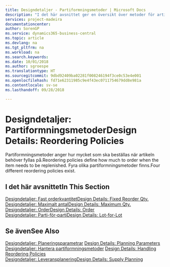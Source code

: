 ```yaml
---
title: Designdetaljer - Partiformningsmetoder | Microsoft Docs
description: "I det här avsnittet ger en översikt över metoder för artikelåteranskaffning."
services: project-madeira
documentationcenter: 
author: SorenGP
ms.service: dynamics365-business-central
ms.topic: article
ms.devlang: na
ms.tgt_pltfrm: na
ms.workload: na
ms.search.keywords: 
ms.date: 10/01/2018
ms.author: sgroespe
ms.translationtype: HT
ms.sourcegitcommit: 9dbd92409ba02281f008246194f3ce0c53e4e001
ms.openlocfilehash: fd71e62311985c9e4f43ec0711754679dd8e981a
ms.contentlocale: sv-se
ms.lasthandoff: 09/28/2018

---
```

# <a name="design-details-reordering-policies"></a><span data-ttu-id="1a707-103">Designdetaljer: Partiformningsmetoder</span><span class="sxs-lookup"><span data-stu-id="1a707-103">Design Details: Reordering Policies</span></span>
<span data-ttu-id="1a707-104">Partiformningsmetoder anger hur mycket som ska beställas när artikeln behöver fyllas på.</span><span class="sxs-lookup"><span data-stu-id="1a707-104">Reordering policies define how much to order when the item needs to be replenished.</span></span> <span data-ttu-id="1a707-105">Fyra olika partiformningsmetoder finns.</span><span class="sxs-lookup"><span data-stu-id="1a707-105">Four different reordering policies exist.</span></span>  

## <a name="in-this-section"></a><span data-ttu-id="1a707-106">I det här avsnittet</span><span class="sxs-lookup"><span data-stu-id="1a707-106">In This Section</span></span>  
[<span data-ttu-id="1a707-107">Designdetaljer: Fast orderkvantitet</span><span class="sxs-lookup"><span data-stu-id="1a707-107">Design Details: Fixed Reorder Qty.</span></span>](design-details-fixed-reorder-qty.md)  
[<span data-ttu-id="1a707-108">Designdetaljer: Maximalt antal</span><span class="sxs-lookup"><span data-stu-id="1a707-108">Design Details: Maximum Qty.</span></span>](design-details-maximum-qty.md)  
[<span data-ttu-id="1a707-109">Designdetaljer: Order</span><span class="sxs-lookup"><span data-stu-id="1a707-109">Design Details: Order</span></span>](design-details-order.md)  
[<span data-ttu-id="1a707-110">Designdetaljer: Parti-för-parti</span><span class="sxs-lookup"><span data-stu-id="1a707-110">Design Details: Lot-for-Lot</span></span>](design-details-lot-for-lot.md)  

## <a name="see-also"></a><span data-ttu-id="1a707-111">Se även</span><span class="sxs-lookup"><span data-stu-id="1a707-111">See Also</span></span>  
<span data-ttu-id="1a707-112">[Designdetaljer: Planeringsparametrar](design-details-planning-parameters.md) </span><span class="sxs-lookup"><span data-stu-id="1a707-112">[Design Details: Planning Parameters](design-details-planning-parameters.md) </span></span>  
<span data-ttu-id="1a707-113">[Designdetaljer: Hantera partiformningsmetoder](design-details-handling-reordering-policies.md) </span><span class="sxs-lookup"><span data-stu-id="1a707-113">[Design Details: Handling Reordering Policies](design-details-handling-reordering-policies.md) </span></span>  
[<span data-ttu-id="1a707-114">Designdetaljer: Leveransplanering</span><span class="sxs-lookup"><span data-stu-id="1a707-114">Design Details: Supply Planning</span></span>](design-details-supply-planning.md)

